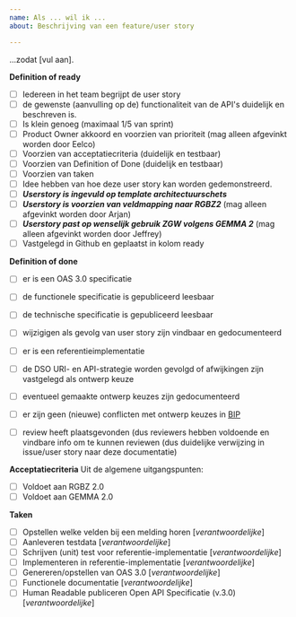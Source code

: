 ```yaml
---
name: Als ... wil ik ...
about: Beschrijving van een feature/user story

---
```


...zodat [vul aan].

**Definition of ready**
- [ ] Iedereen in het team begrijpt de user story
- [ ] de gewenste (aanvulling op de) functionaliteit van de API's duidelijk en beschreven is.
- [ ] Is klein genoeg (maximaal 1/5 van sprint)
- [ ] Product Owner akkoord en voorzien van prioriteit (mag alleen afgevinkt worden door Eelco)
- [ ] Voorzien van acceptatiecriteria (duidelijk en testbaar)
- [ ] Voorzien van Definition of Done (duidelijk en testbaar)
- [ ] Voorzien van taken
- [ ] Idee hebben van hoe deze user story kan worden gedemonstreerd.
- [ ] _**Userstory is ingevuld op template architectuurschets**_
- [ ] **_Userstory is voorzien van veldmapping naar RGBZ2_** (mag alleen afgevinkt worden door Arjan)
- [ ] **_Userstory past op wenselijk gebruik ZGW volgens GEMMA 2_** (mag alleen afgevinkt worden door Jeffrey)
- [ ] Vastgelegd in Github en geplaatst in kolom ready

**Definition of done**
- [ ] er is een OAS 3.0 specificatie
- [ ] de functionele specificatie is gepubliceerd leesbaar
- [ ] de technische specificatie is gepubliceerd leesbaar
- [ ] wijzigigen als gevolg van user story zijn vindbaar en gedocumenteerd
- [ ] er is een referentieimplementatie
- [ ] de DSO URI- en API-strategie worden gevolgd of afwijkingen zijn vastgelegd als ontwerp keuze
- [ ] eventueel gemaakte ontwerp keuzes zijn gedocumenteerd
- [ ] er zijn geen (nieuwe) conflicten met ontwerp keuzes in [BIP](https://github.com/VNG-Realisatie/Bevragingen-ingeschreven-personen/blob/master/docs/design_decisions.md)
- [ ] review heeft plaatsgevonden (dus reviewers hebben voldoende en vindbare info om te kunnen reviewen (dus duidelijke verwijzing in issue/user story naar deze documentatie)


**Acceptatiecriteria**
Uit de algemene uitgangspunten:
- [ ] Voldoet aan RGBZ 2.0
- [ ] Voldoet aan GEMMA 2.0

**Taken**
- [ ] Opstellen welke velden bij een melding horen [_verantwoordelijke_]
- [ ] Aanleveren testdata [_verantwoordelijke_]
- [ ] Schrijven (unit) test voor referentie-implementatie [_verantwoordelijke_]
- [ ] Implementeren in referentie-implementatie [_verantwoordelijke_]
- [ ] Genereren/opstellen van OAS 3.0 [_verantwoordelijke_]
- [ ] Functionele documentatie [_verantwoordelijke_]
- [ ] Human Readable publiceren Open API Specificatie (v.3.0) [_verantwoordelijke_]
